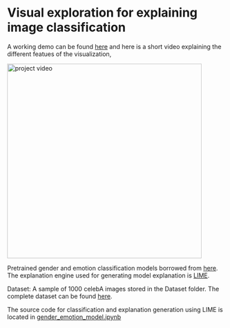 # Visual exploration for explaining image classification
A working demo can be found [here](https://ethanzyn.github.io/AI_explainability) and here is a short video explaining the different featues of the visualization, 

<a href="https://youtu.be/lkqLJnafMbg" target="_blank"><img src="../master/video_screenshot.JPG" width="450" alt="project video"/></a>

Pretrained gender and emotion classification models borrowed from [here](https://github.com/oarriaga/face_classification). The explanation engine used for generating model explanation is [LIME](https://github.com/marcotcr/lime).

Dataset: A sample of 1000 celebA images stored in the Dataset folder. The complete dataset can be found [here](https://www.kaggle.com/jessicali9530/celeba-dataset).

The source code for classification and explanation generation using LIME is located in [gender_emotion_model.ipynb](../master/face_classification/src/gender_emotion_model.ipynb)

